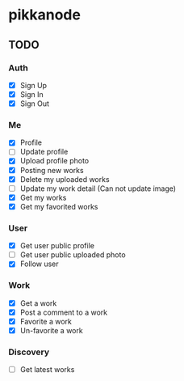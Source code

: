 # pikkanode

## TODO

### Auth

- [x] Sign Up
- [x] Sign In
- [x] Sign Out

### Me

- [x] Profile
- [ ] Update profile
- [x] Upload profile photo
- [x] Posting new works
- [x] Delete my uploaded works
- [ ] Update my work detail (Can not update image)
- [x] Get my works
- [x] Get my favorited works

### User

- [x] Get user public profile
- [ ] Get user public uploaded photo
- [x] Follow user

### Work

- [x] Get a work
- [x] Post a comment to a work
- [x] Favorite a work
- [x] Un-favorite a work

### Discovery

- [ ] Get latest works
